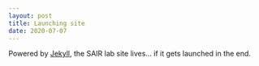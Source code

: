 ```yaml
---
layout: post
title: Launching site
date: 2020-07-07
---
```


Powered by [Jekyll](http://jekyllrb.com), the SAIR lab site lives... if it gets launched in the end.